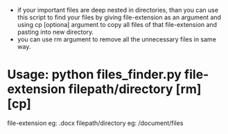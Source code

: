 - if your important files are deep nested in directories, than you can use this script to find your files by giving file-extension as an argument and using cp [optiona] argument to copy all files of that file-extension and pasting into new directory.
- you can use rm argument to remove all the unnecessary files in same way.

# Usage: python files_finder.py file-extension filepath/directory [rm] [cp]
file-extension eg: .docx
filepath/directory eg: /document/files


